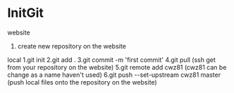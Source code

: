 InitGit
=======
website
1. create new repository on the website

local
1.git init
2.git add .
3.git commit -m 'first commit'
4.git pull <ssh>
(ssh get from your repository on the website)
5.git remote add cwz81 <ssh>
(cwz81 can be change as a name haven't used)
6.git push --set-upstream cwz81 master
(push local files onto the repository on the website)
